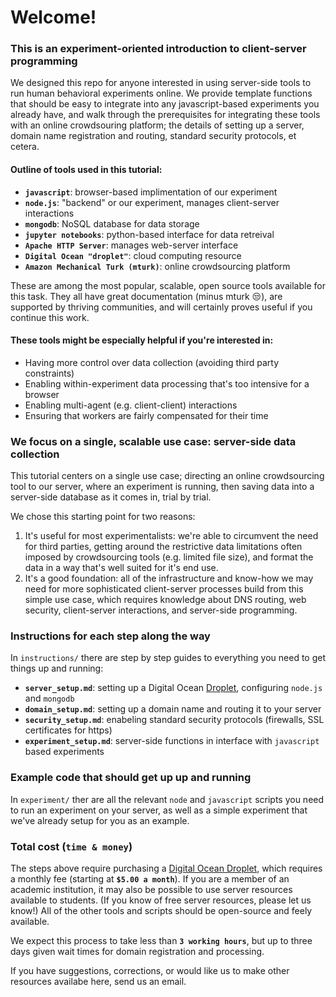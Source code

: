 # Welcome! 
### This is an experiment-oriented introduction to client-server programming

We designed this repo for anyone interested in using server-side tools to run human behavioral experiments online. We provide template functions that should be easy to integrate into any javascript-based experiments you already have, and walk through the prerequisites for integrating these tools with an online crowdsouring platform; the details of setting up a server, domain name registration and routing, standard security protocols, et cetera.  

#### Outline of tools used in this tutorial: 

- **`javascript`**: browser-based implimentation of our experiment
- **`node.js`**: "backend" or our experiment, manages client-server interactions 
- **`mongodb`**: NoSQL database for data storage
- **`jupyter notebooks`**: python-based interface for data retreival 
- **`Apache HTTP Server`**: manages web-server interface
- **`Digital Ocean "droplet"`**: cloud computing resource 
- **`Amazon Mechanical Turk (mturk)`**: online crowdsourcing platform

These are among the most popular, scalable, open source tools available for this task. They all have great documentation (minus mturk :unamused:), are supported by thriving communities, and will certainly proves useful if you continue this work.

#### These tools might be especially helpful if you're interested in:  

- Having more control over data collection (avoiding third party constraints) 
- Enabling within-experiment data processing that's too intensive for a browser
- Enabling multi-agent (e.g. client-client) interactions 
- Ensuring that workers are fairly compensated for their time

### We focus on a single, scalable use case: server-side data collection

This tutorial centers on a single use case; directing an online crowdsourcing tool to our server, where an experiment is running, then saving data into a server-side database as it comes in, trial by trial. 

We chose this starting point for two reasons:

1. It's useful for most experimentalists: we're able to circumvent the need for third parties, getting around the restrictive data limitations often imposed by crowdsourcing tools (e.g. limited file size), and format the data in a way that's well suited for it's end use. 
2. It's a good foundation: all of the infrastructure and know-how we may need for more sophisticated client-server processes build from this simple use case, which requires knowledge about DNS routing, web security, client-server interactions, and server-side programming. 

### Instructions for each step along the way

In `instructions/` there are step by step guides to everything you need to get things up and running: 

- **`server_setup.md`**: setting up a Digital Ocean [Droplet](https://www.digitalocean.com/docs/droplets/), configuring `node.js` and `mongodb`
- **`domain_setup.md`**: setting up a domain name and routing it to your server
- **`security_setup.md`**: enabeling standard security protocols (firewalls, SSL certificates for https)
- **`experiment_setup.md`**: server-side functions in interface with `javascript` based experiments

### Example code that should get up up and running

In `experiment/` ther are all the relevant `node` and `javascript` scripts you need to run an experiment on your server, as well as a simple experiment that we've already setup for you as an example. 

### Total cost (`time & money`)

The steps above require purchasing a [Digital Ocean Droplet](https://www.digitalocean.com/products/linux-distribution/ubuntu/), which requires a monthly fee (starting at **`$5.00 a month`**). If you are a member of an academic institution, it may also be possible to use server resources available to students. (If you know of free server resources, please let us know!) All of the other tools and scripts should be open-source and feely available. 

We expect this process to take less than **`3 working hours`**, but up to three days given wait times for domain registration and processing.  

If you have suggestions, corrections, or would like us to make other resources availabe here, send us an email. 